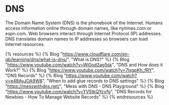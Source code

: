 # DNS

The Domain Name System (DNS) is the phonebook of the Internet. Humans access information online through domain names, like nytimes.com or espn.com. Web browsers interact through Internet Protocol (IP) addresses. DNS translates domain names to IP addresses so browsers can load Internet resources.

{% resources %}
  {% Blog "https://www.cloudflare.com/en-gb/learning/dns/what-is-dns/", "What is DNS?" %}
  {% Blog "https://www.youtube.com/watch?v=Wj0od2ag5sk", "DNS and How does it Work?" %}
  {% Blog "https://www.youtube.com/watch?v=7lxgpKh_fRY", "DNS Records" %}
  {% Blog "https://www.youtube.com/watch?v=e48AyJOA9W8", "When to add glue records to DNS settings" %}
  {% Blog "https://messwithdns.net/", "Mess with DNS - DNS Playground" %}
  {% Blog "https://www.youtube.com/watch?v=YV5tkQYcvfg", "DNS Records for Newbies - How To Manage Website Records" %}
{% endresources %}
